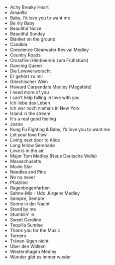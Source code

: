  - Achy Breaky Heart
 - Amarillo
 - Baby, I’d love you to want me
 - Be my Baby
 - Beautiful Noise
 - Beautiful Sunday
 - Blanket on the ground
 - Candida
 - Creedence Clearwater Revival Medley
 - Country Roads
 - Crossfire (Himbeereis zum Frühstück)
 - Dancing Queen
 - Die Lewwerworscht
 - Er gehört zu mir
 - Griechischer Wein
 - Howard Carpendale Medley (Megafete)
 - I need more of you
 - I can’t help falling in love with you
 - Ich liebe das Leben
 - Ich war noch niemals in New York
 - Island in the stream
 - It´s a real good feeling
 - Joana
 - Kung Fu Fighting & Baby, I’d love you to want me
 - Let your love flow
 - Living next door to Alice
 - Long fellow Serenade
 - Love is in the air
 - Major Tom Medley   (Neue Deutsche Welle)
 - Massachusetts
 - Movie Star
 - Needles and Pins
 - No no never
 - Pfalzlied
 - Regenbogenfarben
 - Sahne-Mix -  Udo Jürgens Medley
 - Sempre,  Sempre
 - Sonne in der Nacht
 - Stand by me
 - Stumblin' in
 - Sweet Caroline
 - Tequilla Sunrise
 - Thank you for the Music
 - Tornero
 - Tränen lügen nicht
 - Über den Wolken
 - Westernhagen Medley
 - Wunder gibt es immer wieder